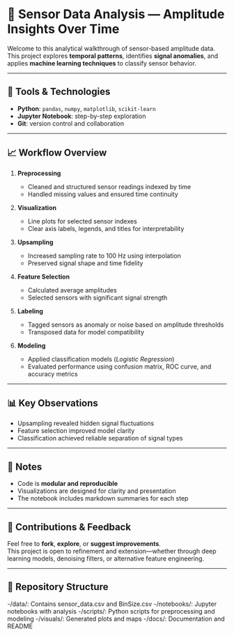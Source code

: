 # 📡 Sensor Data Analysis — Amplitude Insights Over Time

Welcome to this analytical walkthrough of sensor-based amplitude data.  
This project explores **temporal patterns**, identifies **signal anomalies**, and applies **machine learning techniques** to classify sensor behavior.

---

## 🧰 Tools & Technologies

- **Python**: `pandas`, `numpy`, `matplotlib`, `scikit-learn`
- **Jupyter Notebook**: step-by-step exploration
- **Git**: version control and collaboration

---

## 📈 Workflow Overview

1. **Preprocessing**
    - Cleaned and structured sensor readings indexed by time  
    - Handled missing values and ensured time continuity  

2. **Visualization**
    - Line plots for selected sensor indexes  
    - Clear axis labels, legends, and titles for interpretability  

3. **Upsampling**
    - Increased sampling rate to 100 Hz using interpolation  
    - Preserved signal shape and time fidelity  

4. **Feature Selection**
    - Calculated average amplitudes  
    - Selected sensors with significant signal strength  

5. **Labeling**
    - Tagged sensors as anomaly or noise based on amplitude thresholds  
    - Transposed data for model compatibility  

6. **Modeling**
    - Applied classification models (*Logistic Regression*)  
    - Evaluated performance using confusion matrix, ROC curve, and accuracy metrics  

---

## 📊 Key Observations

- Upsampling revealed hidden signal fluctuations
- Feature selection improved model clarity
- Classification achieved reliable separation of signal types

---

## 🧠 Notes

- Code is **modular and reproducible**
- Visualizations are designed for clarity and presentation
- The notebook includes markdown summaries for each step

---

## 🤝 Contributions & Feedback

Feel free to **fork**, **explore**, or **suggest improvements**.  
This project is open to refinement and extension—whether through deep learning models, denoising filters, or alternative feature engineering.

---

## 📂 Repository Structure

-/data/: Contains sensor_data.csv and BinSize.csv
-/notebooks/: Jupyter notebooks with analysis
-/scripts/: Python scripts for preprocessing and modeling
-/visuals/: Generated plots and maps
-/docs/: Documentation and README


